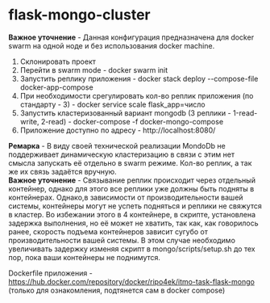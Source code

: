 # flask-mongo-cluster
**Важное уточнение** - Данная конфигурация предназначена для docker swarm на одной ноде и без использования docker machine.

1. Склонировать проект
2. Перейти в swarm mode - docker swarm init
3. Запустить реплику приложения - docker stack deploy --compose-file docker-app-compose
5. При необходимости срегулировать кол-во реплик приложения (по стандарту - 3) - docker service scale flask_app=число
6. Запустить кластеризованный вариант mongodb (3 реплики - 1-read-write, 2-read) - docker-compose -f docker-mongo-compose
7. Приложение доступно по адресу - http://localhost:8080/


**Ремарка** - В виду своей технической реализации MondoDb не поддерживает динамическую кластеризацию в связи с этим нет смысла запускать её отдельно в swarm режиме. Кол-во реплик, а так же их связь задаётся вручную.   
**Важное уточнение** - Связывание реплик происходит через отдельный контейнер, однако для этого все реплики уже должны быть подняты в контейнерах. Однако,в зависимости от производительности вашей системы, контейнеры могут не успеть подняться и реплики не свяжутся в кластер. Во избежании этого в 4 контейнере, в скрипте, установлена задержка выполнения, но её может не хватить, так как, как говорилось ранее, скорость подъема контейнеров зависит сугубо от производительности вашей системы. В этом случае необходимо увеличивать задержку изменяя скрипт в mongo/scripts/setup.sh до тех пор, пока ваши контейнеры не поднимутся.



Dockerfile приложения - https://hub.docker.com/repository/docker/ripo4ek/itmo-task-flask-mongo (только для ознакомления, подтянется сам в docker compose)
